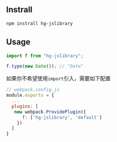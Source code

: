 ## Instrall

```bash
npm instrall hg-jslibrary
```

## Usage

```js
import f from "hg-jslibrary";

f.type(new Date()); // "Date"
```

如果你不希望使用`import`引入，需要如下配置

```js
// webpack.config.js
module.exports = {
  ...
  plugins: [
   new webpack.ProvidePlugin({
      f: ['hg-jslibrary', 'default']
    })
  ]
}
```
